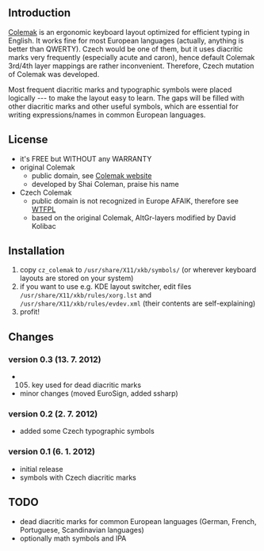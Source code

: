 <!--
  Colemak, Czech mod (README)
  David Kolibac (david@kolibac.cz)
  13. 7. 2012
-->

## Introduction

[Colemak](http://colemak.com/) is an ergonomic keyboard layout optimized for efficient typing in English. It works fine for most European languages (actually, anything is better than QWERTY). Czech would be one of them, but it uses diacritic marks very frequently (especially acute and caron), hence default Colemak 3rd/4th layer mappings are rather inconvenient. Therefore, Czech mutation of Colemak was developed.

Most frequent diacritic marks and typographic symbols were placed logically --- to make the layout easy to learn. The gaps will be filled with other diacritic marks and other useful symbols, which are essential for writing expressions/names in common European languages.

## License

* it's FREE but WITHOUT any WARRANTY
* original Colemak
    * public domain, see [Colemak website](http://colemak.com/wiki/index.php?title=License)
    * developed by Shai Coleman, praise his name
* Czech Colemak
    * public domain is not recognized in Europe AFAIK, therefore see [WTFPL](http://sam.zoy.org/wtfpl/)
    * based on the original Colemak, AltGr-layers modified by David Kolibac

## Installation

1. copy `cz_colemak` to `/usr/share/X11/xkb/symbols/` (or wherever keyboard layouts are stored on your system)
2. if you want to use e.g. KDE layout switcher, edit files `/usr/share/X11/xkb/rules/xorg.lst` and `/usr/share/X11/xkb/rules/evdev.xml` (their contents are self-explaining)
3. profit!

## Changes

### version 0.3 (13. 7. 2012)

* 105. key used for dead diacritic marks
* minor changes (moved EuroSign, added ssharp)

### version 0.2 (2. 7. 2012)

* added some Czech typographic symbols

### version 0.1 (6. 1. 2012)

* initial release
* symbols with Czech diacritic marks

## TODO

* dead diacritic marks for common European languages (German, French, Portuguese, Scandinavian languages)
* optionally math symbols and IPA
